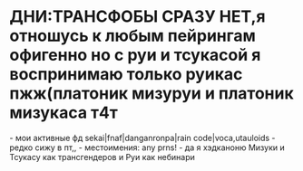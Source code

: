 <h1>ДНИ:ТРАНСФОБЫ СРАЗУ НЕТ,я отношусь к любым пейрингам офигенно но с руи и тсукасой я воспринимаю только руикас пжж(платоник мизуруи и платоник мизукаса т4т</h1>
- мои активные фд sekai|fnaf|danganronpa|rain code|voca,utauloids
- редко сижу в пт,,
- местоимения: any prns!
-  да я хэдканоню Мизуки и Тсукасу как трансгендеров и Руи как небинари
